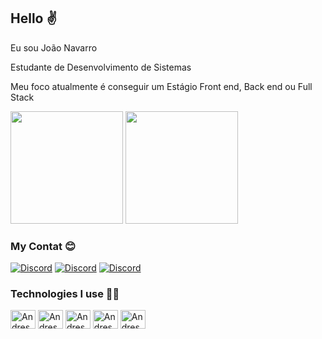 ## Hello ✌️

Eu sou João Navarro

Estudante de Desenvolvimento de Sistemas 

Meu foco atualmente é conseguir um Estágio Front end, Back end  ou Full Stack 

<div> 
   <img height="180em" src="https://github-readme-stats.vercel.app/api?username=joaonavarro2&show_icons=true&theme=tokyonight"/>
   <img height="180em" src="https://github-readme-stats.vercel.app/api/top-langs/?username=joaonavarro2&layout=compact&theme=tokyonight"/>
</div>  
  
  ### My Contat 😊
  
  [![Discord](https://img.shields.io/badge/Discord-7289DA?style=for-the-badge&logo=discord&logoColor=white)](https://discord.com/channels/@me)
  [![Discord](https://img.shields.io/badge/Microsoft_Outlook-0078D4?style=for-the-badge&logo=microsoft-outlook&logoColor=white)](https://account.microsoft.com/profile/)
  [![Discord](https://img.shields.io/badge/LinkedIn-0077B5?style=for-the-badge&logo=linkedin&logoColor=white)](https://www.linkedin.com/in/jo%C3%A3o-victor-navarro-santana-577b80208/)
  
  
  
  
  
  ### Technologies I use 👨‍💻
  <div> 
   <img align="center" alt="Andressa-html" height="30" width="40" src="https://cdn.jsdelivr.net/gh/devicons/devicon/icons/html5/html5-original.svg"/>
   <img align="center" alt="Andressa-html" height="30" width="40" src="https://cdn.jsdelivr.net/gh/devicons/devicon/icons/css3/css3-original.svg"/>
   <img align="center" alt="Andressa-html" height="30" width="40" src="https://cdn.jsdelivr.net/gh/devicons/devicon/icons/javascript/javascript-original.svg"/>
   <img align="center" alt="Andressa-html" height="30" width="40" src="https://cdn.jsdelivr.net/gh/devicons/devicon/icons/bootstrap/bootstrap-original.svg"/>
     <img align="center" alt="Andressa-html" height="30" width="40" src="https://cdn.jsdelivr.net/gh/devicons/devicon/icons/java/java-original.svg"/>
                       
   </div>
  
    
    
  
